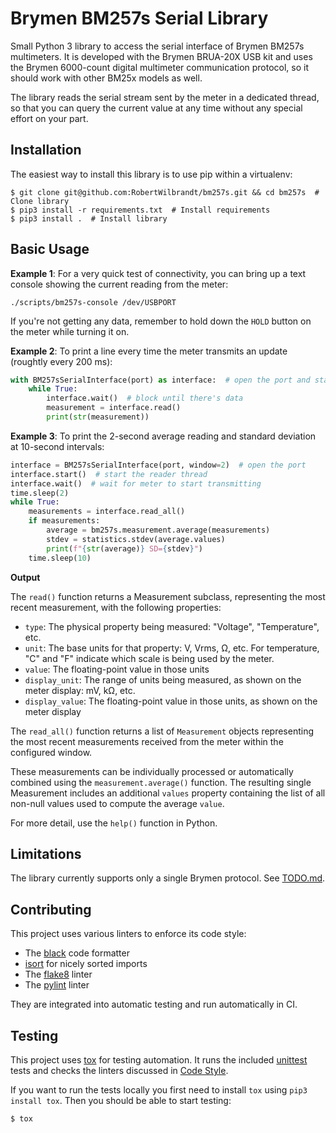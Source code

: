 Brymen BM257s Serial Library
============================

Small Python 3 library to access the serial interface of Brymen BM257s multimeters. It is developed with the Brymen BRUA-20X USB kit and uses the Brymen 6000-count digital multimeter communication protocol, so it should work with other BM25x models as well.

The library reads the serial stream sent by the meter in a dedicated thread, so that you can query the current value at any time without any special effort on your part.

Installation
------------

The easiest way to install this library is to use pip within a virtualenv:

```console
$ git clone git@github.com:RobertWilbrandt/bm257s.git && cd bm257s  # Clone library
$ pip3 install -r requirements.txt  # Install requirements
$ pip3 install .  # Install library
```

Basic Usage
-----------
**Example 1**: For a very quick test of connectivity, you can bring up a text console showing the current reading from the meter:

```console
./scripts/bm257s-console /dev/USBPORT
```

If you're not getting any data, remember to hold down the `HOLD` button on the meter while turning it on.

**Example 2**: To print a line every time the meter transmits an update (roughtly every 200 ms):

```python
with BM257sSerialInterface(port) as interface:  # open the port and start the reader thread
	while True:
		interface.wait()  # block until there's data
		measurement = interface.read()
		print(str(measurement))
```

**Example 3**: To print the 2-second average reading and standard deviation at 10-second intervals:

```python
interface = BM257sSerialInterface(port, window=2)  # open the port
interface.start()  # start the reader thread
interface.wait()  # wait for meter to start transmitting
time.sleep(2)
while True:
	measurements = interface.read_all()
	if measurements:
		average = bm257s.measurement.average(measurements)
		stdev = statistics.stdev(average.values)
		print(f"{str(average)} SD={stdev}")
	time.sleep(10)
```

**Output**

The `read()` function returns a Measurement subclass, representing the most recent measurement, with the following properties:

- `type`: The physical property being measured: "Voltage", "Temperature", etc.
- `unit`: The base units for that property: V, Vrms, Ω, etc.  For temperature, "C" and "F" indicate which scale is being used by the meter.
- `value`: The floating-point value in those units
- `display_unit`: The range of units being measured, as shown on the meter display: mV, kΩ, etc.
- `display_value`: The floating-point value in those units, as shown on the meter display

The `read_all()` function returns a list of `Measurement` objects representing the most recent measurements received from the meter within the configured window.

These measurements can be individually processed or automatically combined using the `measurement.average()` function.  The resulting single Measurement includes an additional `values` property containing the list of all non-null values used to compute the average `value`.

For more detail, use the `help()` function in Python.

Limitations
-----------

The library currently supports only a single Brymen protocol.  See [TODO.md](TODO.md).

Contributing
------------

This project uses various linters to enforce its code style:

- The [black](https://black.readthedocs.io/en/stable/) code formatter
- [isort](https://pycqa.github.io/isort/) for nicely sorted imports
- The [flake8](https://flake8.pycqa.org/en/latest/) linter
- The [pylint](https://www.pylint.org/) linter

They are integrated into automatic testing and run automatically in CI.

Testing
-------

This project uses [tox](https://tox.readthedocs.io/en/latest/) for testing automation. It runs the included [unittest](https://docs.python.org/3/library/unittest.html) tests and checks the linters discussed in [Code Style](#code-style).

If you want to run the tests locally you first need to install ```tox``` using ```pip3 install tox```. Then you should be able to start testing:

```console
$ tox
```
